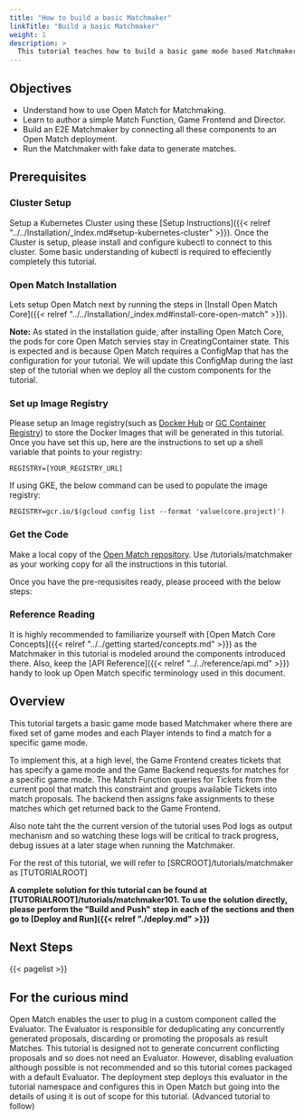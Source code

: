 ```yaml
---
title: "How to build a basic Matchmaker"
linkTitle: "Build a basic Matchmaker"
weight: 1
description: >
  This tutorial teaches how to build a basic game mode based Matchmaker.
---
```


## Objectives

- Understand how to use Open Match for Matchmaking.
- Learn to author a simple Match Function, Game Frontend and Director.
- Build an E2E Matchmaker by connecting all these components to an Open Match deployment.
- Run the Matchmaker with fake data to generate matches.

## Prerequisites

### Cluster Setup

Setup a Kubernetes Cluster using these [Setup Instructions]({{< relref "../../Installation/_index.md#setup-kubernetes-cluster" >}}). Once the Cluster is setup, please install and configure kubectl to connect to this cluster. Some basic understanding of kubectl is required to effeciently completely this tutorial.

### Open Match Installation

Lets setup Open Match next by running the steps in [Install Open Match Core]({{< relref "../../Installation/_index.md#install-core-open-match" >}}).

**Note:** As stated in the installation guide, after installing Open Match Core, the pods for core Open Match servies stay in CreatingContainer state. This is expected and is because Open Match requires a ConfigMap that has the configuration for your tutorial. We will update this ConfigMap during the last step of the tutorial when we deploy all the custom components for the tutorial.

### Set up Image Registry

Please setup an Image registry(such as [Docker Hub](https://hub.docker.com/) or [GC Container Registry](https://cloud.google.com/container-registry/)) to store the Docker Images that will be generated in this tutorial. Once you have set this up, here are the instructions to set up a shell variable that points to your registry:

```
REGISTRY=[YOUR_REGISTRY_URL]
```

If using GKE, the below command can be used to populate the image registry:

```
REGISTRY=gcr.io/$(gcloud config list --format 'value(core.project)')
```
### Get the Code

Make a local copy of the [Open Match repository]("https://github.com/googleforgames/open-match"). Use <SRCROOT>/tutorials/matchmaker as your working copy for all the instructions in this tutorial.

Once you have the pre-requsisites ready, please proceed with the below steps:

### Reference Reading

It is highly recommended to familiarize yourself with [Open Match Core Concepts]({{< relref "../../getting started/concepts.md" >}}) as the Matchmaker in this tutorial is modeled around the components introduced there. Also, keep the [API Reference]({{< relref "../../reference/api.md" >}}) handy to look up Open Match specific terminology used in this document.

## Overview

This tutorial targets a basic game mode based Matchmaker where there are fixed set of game modes and each Player intends to find a match for a specific game mode.

To implement this, at a high level, the Game Frontend creates tickets that has specify a game mode and the Game Backend requests for matches for a specific game mode. The Match Function queries for Tickets from the current pool that match this constraint and groups available Tickets into match proposals. The backend then assigns fake assignments to these matches which get returned back to the Game Frontend.

Also note taht the the current version of the tutorial uses Pod logs as output mechanism and so watching these logs will be critical to track progress, debug issues at a later stage when running the Matchmaker.

For the rest of this tutorial, we will refer to [SRCROOT]/tutorials/matchmaker as [TUTORIALROOT]

**A complete solution for this tutorial can be found at [TUTORIALROOT]/tutorials/matchmaker101. To use the solution directly, please perform the "Build and Push" step in each of the sections and then go to [Deploy and Run]({{< relref "./deploy.md" >}})**

## Next Steps

{{< pagelist >}}

## For the curious mind

Open Match enables the user to plug in a custom component called the Evaluator. The Evaluator is responsible for deduplicating any concurrently generated proposals, discarding or promoting the proposals as result Matches. This tutorial is designed not to generate concurrent conflicting proposals and so does not need an Evaluator. However, disabling evaluation although possible is not recommended and so this tutorial comes packaged with a default Evaluator. The deployment step deploys this evaluator in the tutorial namespace and configures this in Open Match but going into the details of using it is out of scope for this tutorial. (Advanced tutorial to follow)
